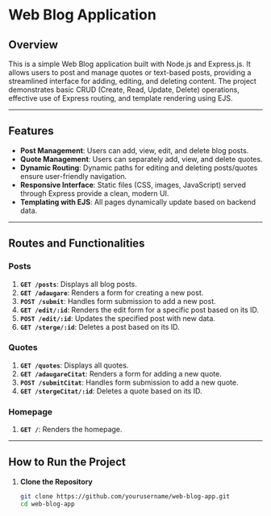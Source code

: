 # **Web Blog Application**

## **Overview**
This is a simple Web Blog application built with Node.js and Express.js. It allows users to post and manage quotes or text-based posts, providing a streamlined interface for adding, editing, and deleting content. The project demonstrates basic CRUD (Create, Read, Update, Delete) operations, effective use of Express routing, and template rendering using EJS.

---

## **Features**
- **Post Management**: Users can add, view, edit, and delete blog posts.
- **Quote Management**: Users can separately add, view, and delete quotes.
- **Dynamic Routing**: Dynamic paths for editing and deleting posts/quotes ensure user-friendly navigation.
- **Responsive Interface**: Static files (CSS, images, JavaScript) served through Express provide a clean, modern UI.
- **Templating with EJS**: All pages dynamically update based on backend data.

---

## **Routes and Functionalities**

### **Posts**
1. **`GET /posts`**: Displays all blog posts.
2. **`GET /adaugare`**: Renders a form for creating a new post.
3. **`POST /submit`**: Handles form submission to add a new post.
4. **`GET /edit/:id`**: Renders the edit form for a specific post based on its ID.
5. **`POST /edit/:id`**: Updates the specified post with new data.
6. **`GET /sterge/:id`**: Deletes a post based on its ID.

### **Quotes**
1. **`GET /quotes`**: Displays all quotes.
2. **`GET /adaugareCitat`**: Renders a form for adding a new quote.
3. **`POST /submitCitat`**: Handles form submission to add a new quote.
4. **`GET /stergeCitat/:id`**: Deletes a quote based on its ID.

### **Homepage**
1. **`GET /`**: Renders the homepage.

---

## **How to Run the Project**

1. **Clone the Repository**
   ```bash
   git clone https://github.com/yourusername/web-blog-app.git
   cd web-blog-app
